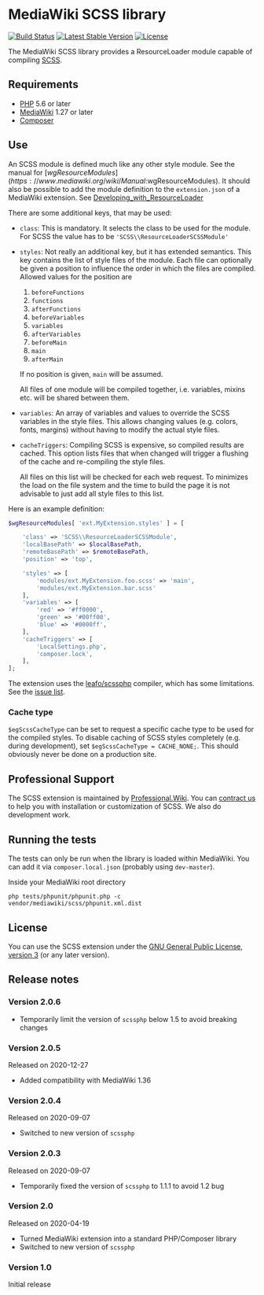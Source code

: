 # MediaWiki SCSS library

[![Build Status](https://scrutinizer-ci.com/g/ProfessionalWiki/SCSS/badges/build.png?b=master)](https://scrutinizer-ci.com/g/ProfessionalWiki/SCSS/build-status/master)
[![Latest Stable Version](https://poser.pugx.org/mediawiki/scss/version.png)](https://packagist.org/packages/mediawiki/scss)
[![License](https://poser.pugx.org/mediawiki/scss/license)](https://packagist.org/packages/mediawiki/scss)

The MediaWiki SCSS library provides a ResourceLoader module capable of compiling [SCSS].

## Requirements

- [PHP] 5.6 or later
- [MediaWiki] 1.27 or later
- [Composer]

## Use

An SCSS module is defined much like any other style module. See the manual for
[$wgResourceModules](https://www.mediawiki.org/wiki/Manual:$wgResourceModules).
It should also be possible to add the module definition to the `extension.json`
of a MediaWiki extension. See
[Developing_with_ResourceLoader](https://www.mediawiki.org/wiki/ResourceLoader/Developing_with_ResourceLoader)

There are some additional keys, that may be used:
* `class`:
	This is mandatory. It selects the class to be used for the module. For
 	SCSS the value has to be `'SCSS\\ResourceLoaderSCSSModule'`
* `styles`:
	Not really an additional key, but it has extended semantics. This key
	contains the list of style files of the module. Each file can optionally be
	given a position to influence the order in which the files are compiled.
	Allowed values for the position are
	1. `beforeFunctions`
	2. `functions`
	3. `afterFunctions`
    4. `beforeVariables`
    5. `variables`
    6. `afterVariables`
    7. `beforeMain`
    8. `main`
    9. `afterMain`

	If no position is given, `main` will be assumed.

    All files of one module will be compiled together, i.e. variables, mixins
    etc. will be shared between them.
 
* `variables`:
	An array of variables and values to override the SCSS variables in the
	style files. This allows changing values (e.g. colors, fonts, margins)
	without having to modify the actual style files.
* `cacheTriggers`:
	Compiling SCSS is expensive, so compiled results are cached. This option
	lists files that when changed will trigger a flushing of the cache and
	re-compiling the style files.
	
	All files on this list will be checked for each web request. To minimizes the
	load on the file system and the time to build the page it is not advisable
	to just add all style files to this list. 
 
Here is an example definition:
```php
$wgResourceModules[ 'ext.MyExtension.styles' ] = [

	'class' => 'SCSS\\ResourceLoaderSCSSModule',
	'localBasePath' => $localBasePath,
	'remoteBasePath' => $remoteBasePath,
	'position' => 'top',

	'styles' => [
		'modules/ext.MyExtension.foo.scss' => 'main',
		'modules/ext.MyExtension.bar.scss'
	],
	'variables' => [
		'red' => '#ff0000',
		'green' => '#00ff00',
		'blue' => '#0000ff',
	],
	'cacheTriggers' => [
		'LocalSettings.php',
		'composer.lock',
	],
];
```

The extension uses the [leafo/scssphp](https://github.com/leafo/scssphp)
compiler, which has some limitations. See the
[issue list](https://github.com/leafo/scssphp/issues).


### Cache type

`$egScssCacheType` can be set to request a specific cache type to be used for
the compiled styles. To disable caching of SCSS styles completely (e.g. during
development), set `$egScssCacheType = CACHE_NONE;`. This should obviously never
be done on a production site. 

## Professional Support

The SCSS extension is maintained by [Professional.Wiki](https://professional.wiki).
You can [contract us][contact-form] to help you with installation or customization of SCSS.
We also do development work.

## Running the tests

The tests can only be run when the library is loaded within MediaWiki.
You can add it via `composer.local.json` (probably using `dev-master`).

Inside your MediaWiki root directory

    php tests/phpunit/phpunit.php -c vendor/mediawiki/scss/phpunit.xml.dist

## License

You can use the SCSS extension under the [GNU General Public License,
version 3][license] (or any later version).

[PHP]: https://php.net
[MediaWiki]: https://www.mediawiki.org/wiki/MediaWiki 
[Composer]: https://getcomposer.org/
[license]: https://www.gnu.org/copyleft/gpl.html
[SCSS]: https://en.wikipedia.org/wiki/Sass_(stylesheet_language)
[contact-form]: https://professional.wiki/en/contact

## Release notes

### Version 2.0.6

* Temporarily limit the version of `scssphp` below 1.5 to avoid breaking changes

### Version 2.0.5

Released on 2020-12-27

* Added compatibility with MediaWiki 1.36

### Version 2.0.4

Released on 2020-09-07

* Switched to new version of `scssphp`

### Version 2.0.3

Released on 2020-09-07

* Temporarily fixed the version of `scssphp` to 1.1.1 to avoid 1.2 bug

### Version 2.0

Released on 2020-04-19

* Turned MediaWiki extension into a standard PHP/Composer library
* Switched to new version of `scssphp`

### Version 1.0

Initial release

